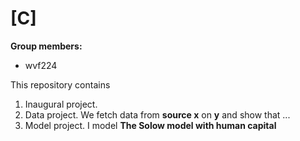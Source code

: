 # \[C\]

**Group members:**
- wvf224

This repository contains  
1. Inaugural project. 
2. Data project. We fetch data from **source x** on **y** and show that ...
3. Model project. I model **The Solow model with human capital**
